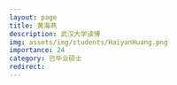 ```yaml
---
layout: page
title: 黄海燕
description: 武汉大学读博
img: assets/img/students/HaiyanHuang.png
importance: 24
category: 已毕业硕士
redirect:
---
```

